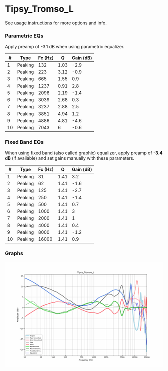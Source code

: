 # Tipsy_Tromso_L
See [usage instructions](https://github.com/jaakkopasanen/AutoEq#usage) for more options and info.

### Parametric EQs
Apply preamp of -3.1 dB when using parametric equalizer.

|   # | Type    |   Fc (Hz) |    Q |   Gain (dB) |
|-----|---------|-----------|------|-------------|
|   1 | Peaking |       132 | 1.03 |        -2.9 |
|   2 | Peaking |       223 | 3.12 |        -0.9 |
|   3 | Peaking |       665 | 1.55 |         0.9 |
|   4 | Peaking |      1237 | 0.91 |         2.8 |
|   5 | Peaking |      2096 | 2.19 |        -1.4 |
|   6 | Peaking |      3039 | 2.68 |         0.3 |
|   7 | Peaking |      3237 | 2.88 |         2.5 |
|   8 | Peaking |      3851 | 4.94 |         1.2 |
|   9 | Peaking |      4886 | 4.81 |        -4.6 |
|  10 | Peaking |      7043 | 6    |        -0.6 |

### Fixed Band EQs
When using fixed band (also called graphic) equalizer, apply preamp of **-3.4 dB** (if available) and set gains manually with these parameters.

|   # | Type    |   Fc (Hz) |    Q |   Gain (dB) |
|-----|---------|-----------|------|-------------|
|   1 | Peaking |        31 | 1.41 |         3.2 |
|   2 | Peaking |        62 | 1.41 |        -1.6 |
|   3 | Peaking |       125 | 1.41 |        -2.7 |
|   4 | Peaking |       250 | 1.41 |        -1.4 |
|   5 | Peaking |       500 | 1.41 |         0.7 |
|   6 | Peaking |      1000 | 1.41 |         3   |
|   7 | Peaking |      2000 | 1.41 |         1   |
|   8 | Peaking |      4000 | 1.41 |         0.4 |
|   9 | Peaking |      8000 | 1.41 |        -1.2 |
|  10 | Peaking |     16000 | 1.41 |         0.9 |

### Graphs
![](./Tipsy_Tromso_L.png)
